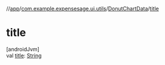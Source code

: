//[app](../../../index.md)/[com.example.expensesage.ui.utils](../index.md)/[DonutChartData](index.md)/[title](title.md)

# title

[androidJvm]\
val [title](title.md): [String](https://kotlinlang.org/api/latest/jvm/stdlib/kotlin/-string/index.html)
